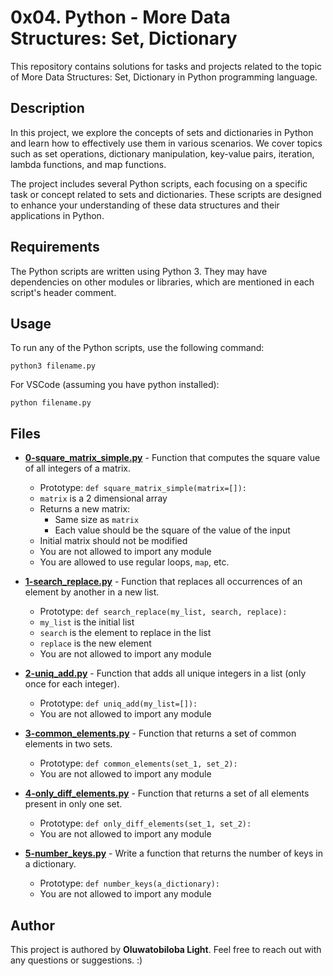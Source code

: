 # 0x04. Python - More Data Structures: Set, Dictionary
This repository contains solutions for tasks and projects related to the topic of More Data Structures: Set, Dictionary in Python programming language.

## Description
In this project, we explore the concepts of sets and dictionaries in Python and learn how to effectively use them in various scenarios. We cover topics such as set operations, dictionary manipulation, key-value pairs, iteration, lambda functions, and map functions.

The project includes several Python scripts, each focusing on a specific task or concept related to sets and dictionaries. These scripts are designed to enhance your understanding of these data structures and their applications in Python.

## Requirements
The Python scripts are written using Python 3. They may have dependencies on other modules or libraries, which are mentioned in each script's header comment.

## Usage
To run any of the Python scripts, use the following command:
```
python3 filename.py
```
For VSCode (assuming you have python installed):
```
python filename.py
```

## Files
* **[0-square_matrix_simple.py](./0-square_matrix_simple.py)** - Function that computes the square value of all integers of a matrix.
    * Prototype: `def square_matrix_simple(matrix=[]):`
    * `matrix` is a 2 dimensional array
    * Returns a new matrix:
        * Same size as `matrix`
        * Each value should be the square of the value of the input
    * Initial matrix should not be modified
    * You are not allowed to import any module
    * You are allowed to use regular loops, `map`, etc.
* **[1-search_replace.py](./1-search_replace.py)** - Function that replaces all occurrences of an element by another in a new list.
    * Prototype: `def search_replace(my_list, search, replace):`
    * `my_list` is the initial list
    * `search` is the element to replace in the list
    * `replace` is the new element
    * You are not allowed to import any module
* **[2-uniq_add.py](./2-uniq_add.py)** - Function that adds all unique integers in a list (only once for each integer).
    * Prototype: `def uniq_add(my_list=[]):`
    * You are not allowed to import any module
* **[3-common_elements.py](./3-common_elements.py)** - Function that returns a set of common elements in two sets.
    * Prototype: `def common_elements(set_1, set_2):`
    * You are not allowed to import any module

* **[4-only_diff_elements.py](./4-only_diff_elements.py)** - Function that returns a set of all elements present in only one set.
    * Prototype: `def only_diff_elements(set_1, set_2):`
    * You are not allowed to import any module
* **[5-number_keys.py](./5-number_keys.py)** - Write a function that returns the number of keys in a dictionary.
    * Prototype: `def number_keys(a_dictionary):`
    * You are not allowed to import any module

## Author
This project is authored by **Oluwatobiloba Light**. Feel free to reach out with any questions or suggestions. :)